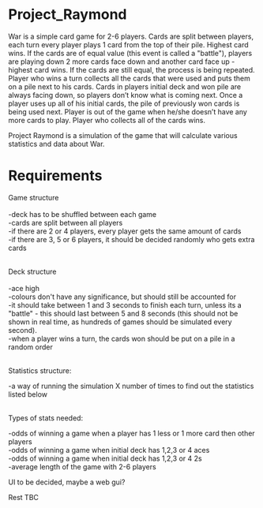 # Project_Raymond

War is a simple card game for 2-6 players. Cards are split between players, each turn every 
player plays 1 card from the top of their pile. Highest card wins. If the cards are of equal 
value (this event is called a "battle"), players are playing down 2 more cards face down and 
another card face up - highest card wins. If the cards are still equal, the process is being
repeated. Player who wins a turn collects all the cards that were used and puts them on a pile
next to his cards. Cards in players initial deck and won pile are always facing down, so players
don’t know what is coming next. Once a player uses up all of his initial cards, the pile of 
previously won cards is being used next. Player is out of the game when he/she doesn’t have any
more cards to play. Player who collects all of the cards wins.

Project Raymond is a simulation of the game that will calculate various statistics and data about War.


# Requirements

Game structure<br>
<br>-deck has to be shuffled between each game
<br>-cards are split between all players
<br>-if there are 2 or 4 players, every player gets the same amount of cards
<br>-if there are 3, 5 or 6 players, it should be decided randomly who gets extra cards


<br>Deck structure
<br><br>-ace high
<br>-colours don't have any significance, but should still be accounted for
<br>-it should take between 1 and 3 seconds to finish each turn, unless its a "battle" - this 
should last between 5 and 8 seconds (this should not be shown in real time, as hundreds of 
games should be simulated every second). 
<br>-when a player wins a turn, the cards won should be put on a pile in a random order

<br>Statistics structure:

-a way of running the simulation X number of times to find out the statistics listed below

<br>Types of stats needed:

-odds of winning a game when a player has 1 less or 1 more card then other players
<br>-odds of winning a game when initial deck has 1,2,3 or 4 aces
<br>-odds of winning a game when initial deck has 1,2,3 or 4 2s
<br>-average length of the game with 2-6 players

UI to be decided, maybe a web gui?


Rest TBC
